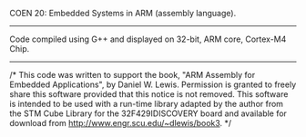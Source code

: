 COEN 20: Embedded Systems in ARM (assembly language).
_________________
Code compiled using G++ and displayed on 32-bit, ARM core, Cortex-M4 Chip.
_________________
/*
	This code was written to support the book, "ARM Assembly for Embedded Applications",
	by Daniel W. Lewis. Permission is granted to freely share this software provided
	that this notice is not removed. This software is intended to be used with a run-time
  library adapted by the author from the STM Cube Library for the 32F429IDISCOVERY 
  board and available for download from http://www.engr.scu.edu/~dlewis/book3.
*/
